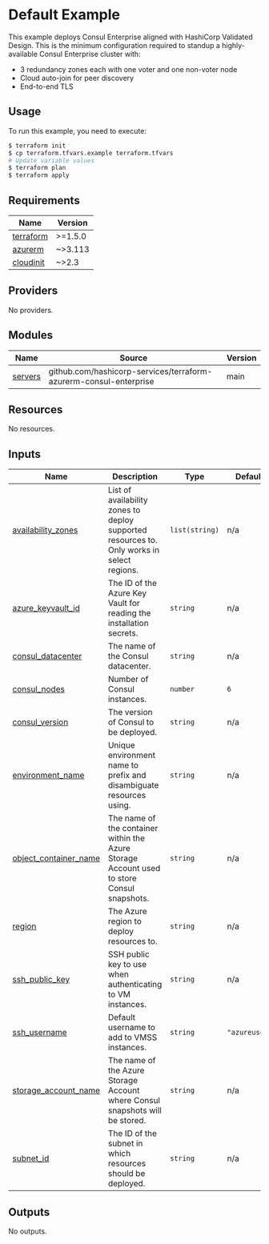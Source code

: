 # Default Example

This example deploys Consul Enterprise aligned with HashiCorp Validated Design. This is the minimum configuration required to standup a highly-available Consul Enterprise cluster with:

* 3 redundancy zones each with one voter and one non-voter node
* Cloud auto-join for peer discovery
* End-to-end TLS

## Usage

To run this example, you need to execute:

```bash
$ terraform init
$ cp terraform.tfvars.example terraform.tfvars
# Update variable values
$ terraform plan
$ terraform apply
```

<!-- BEGIN_TF_DOCS -->
## Requirements

| Name | Version |
|------|---------|
| <a name="requirement_terraform"></a> [terraform](#requirement\_terraform) | >=1.5.0 |
| <a name="requirement_azurerm"></a> [azurerm](#requirement\_azurerm) | ~>3.113 |
| <a name="requirement_cloudinit"></a> [cloudinit](#requirement\_cloudinit) | ~>2.3 |

## Providers

No providers.

## Modules

| Name | Source | Version |
|------|--------|---------|
| <a name="module_servers"></a> [servers](#module\_servers) | github.com/hashicorp-services/terraform-azurerm-consul-enterprise | main |

## Resources

No resources.

## Inputs

| Name | Description | Type | Default | Required |
|------|-------------|------|---------|:--------:|
| <a name="input_availability_zones"></a> [availability\_zones](#input\_availability\_zones) | List of availability zones to deploy supported resources to. Only works in select regions. | `list(string)` | n/a | yes |
| <a name="input_azure_keyvault_id"></a> [azure\_keyvault\_id](#input\_azure\_keyvault\_id) | The ID of the Azure Key Vault for reading the installation secrets. | `string` | n/a | yes |
| <a name="input_consul_datacenter"></a> [consul\_datacenter](#input\_consul\_datacenter) | The name of the Consul datacenter. | `string` | n/a | yes |
| <a name="input_consul_nodes"></a> [consul\_nodes](#input\_consul\_nodes) | Number of Consul instances. | `number` | `6` | no |
| <a name="input_consul_version"></a> [consul\_version](#input\_consul\_version) | The version of Consul to be deployed. | `string` | n/a | yes |
| <a name="input_environment_name"></a> [environment\_name](#input\_environment\_name) | Unique environment name to prefix and disambiguate resources using. | `string` | n/a | yes |
| <a name="input_object_container_name"></a> [object\_container\_name](#input\_object\_container\_name) | The name of the container within the Azure Storage Account used to store Consul snapshots. | `string` | n/a | yes |
| <a name="input_region"></a> [region](#input\_region) | The Azure region to deploy resources to. | `string` | n/a | yes |
| <a name="input_ssh_public_key"></a> [ssh\_public\_key](#input\_ssh\_public\_key) | SSH public key to use when authenticating to VM instances. | `string` | n/a | yes |
| <a name="input_ssh_username"></a> [ssh\_username](#input\_ssh\_username) | Default username to add to VMSS instances. | `string` | `"azureuser"` | no |
| <a name="input_storage_account_name"></a> [storage\_account\_name](#input\_storage\_account\_name) | The name of the Azure Storage Account where Consul snapshots will be stored. | `string` | n/a | yes |
| <a name="input_subnet_id"></a> [subnet\_id](#input\_subnet\_id) | The ID of the subnet in which resources should be deployed. | `string` | n/a | yes |

## Outputs

No outputs.
<!-- END_TF_DOCS -->